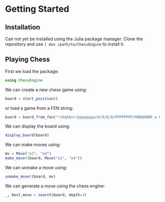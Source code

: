 # Getting Started

## Installation
Can not yet be installed using the Julia package manager. Clone the repository and use `] dev /path/to/ChessEngine` to install it.

## Playing Chess

First we load the package:

```julia
using ChessEngine
```

We can create a new chess game using:

```julia
board = start_position()
```

or load a game from a FEN string:

```julia
board = board_from_fen("rnbqkbnr/pppppppp/8/8/8/8/PPPPPPPP/RNBQKBNR w KQkq - 0 1")
```

We can display the board using:

```julia
display_board(board)
```

We can make moves using:

```julia
mv = Move("e2", "e4")
make_move!(board, Move("e2", "e4"))
```

We can unmake a move using:

```julia
unmake_move!(board, mv)
```

We can generate a move using the chess engine:

```julia
_, best_move = search(board, depth=3)
```